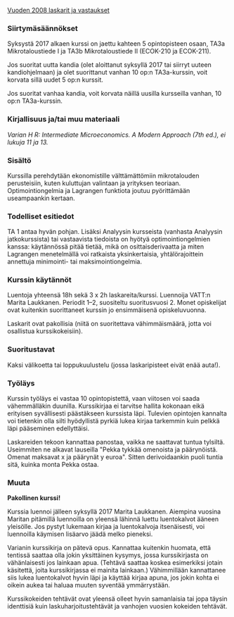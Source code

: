 [Vuoden 2008 laskarit ja vastaukset](http://www.helsinki.fi/jarj/ktto/Opiskelu/Tentit/mikro08laskarit/)

### Siirtymäsäännökset

Syksystä 2017 alkaen kurssi on jaettu kahteen 5 opintopisteen osaan, TA3a Mikrotaloustiede I ja TA3b Mikrotaloustiede II (ECOK-210 ja ECOK-211). 

Jos suoritat uutta kandia (olet aloittanut syksyllä 2017 tai siirryt uuteen kandiohjelmaan) ja olet suorittanut vanhan 10 op:n TA3a-kurssin, voit korvata sillä uudet 5 op:n kurssit.

Jos suoritat vanhaa kandia, voit korvata näillä uusilla kursseilla vanhan, 10 op:n TA3a-kurssin.

### Kirjallisuus ja/tai muu materiaali
_Varian H R: Intermediate Microeconomics. A Modern Approach (7th ed.), ei lukuja 11 ja 13._

### Sisältö

Kurssilla perehdytään ekonomistille välttämättömiin mikrotalouden perusteisiin, kuten kuluttujan valintaan ja yrityksen teoriaan. Optimointiongelmia ja Lagrangen funktiota joutuu pyörittämään useampaankin kertaan.

### Todelliset esitiedot
TA 1 antaa hyvän pohjan. Lisäksi Analyysin kursseista (vanhasta Analyysin jatkokurssista) tai vastaavista tiedoista on hyötyä optimointiongelmien kanssa: käytännössä pitää tietää, mikä on osittaisderivaatta ja miten Lagrangen menetelmällä voi ratkaista yksinkertaisia, yhtälörajoittein annettuja minimointi- tai maksimointiongelmia.

### Kurssin käytännöt

Luentoja yhteensä 18h sekä 3 x 2h laskareita/kurssi. Luennoija VATT:n Marita Laukkanen. Periodit 1–2, suositeltu suoritusvuosi 2. Monet opiskelijat ovat kuitenkin suorittaneet kurssin jo ensimmäisenä opiskeluvuonna.

Laskarit ovat pakollisia (niitä on suoritettava vähimmäismäärä, jotta voi osallistua kurssikokeisiin).

### Suoritustavat
Kaksi välikoetta tai loppukuulustelu (jossa laskaripisteet eivät enää auta!).

### Työläys
Kurssin työläys ei vastaa 10 opintopistettä, vaan viitosen voi saada vähemmälläkin duunilla. 
Kurssikirjaa ei tarvitse hallita kokonaan eikä erityisen syvällisesti päästäkseen kurssista läpi. Tulevien opintojen kannalta voi tietenkin olla silti hyödyllistä pyrkiä lukea kirjaa tarkemmin kuin pelkkä läpi pääseminen edellyttäisi.

Laskareiden tekoon kannattaa panostaa, vaikka ne saattavat tuntua tylsiltä. Useimmiten ne alkavat lauseilla "Pekka tykkää omenoista ja päärynöistä. Omenat maksavat x ja päärynät y euroa". Sitten derivoidaankin puoli tuntia sitä, kuinka monta Pekka ostaa.

### Muuta
__Pakollinen kurssi!__ 

Kurssia luennoi jälleen syksyllä 2017 Marita Laukkanen. Aiempina vuosina Maritan pitämillä luennoilla on yleensä lähinnä luettu luentokalvot ääneen yleisölle. Jos pystyt lukemaan kirjaa ja luentokalvoja itsenäisesti, voi luennoilla käymisen lisäarvo jäädä melko pieneksi.

Varianin kurssikirja on pätevä opus. Kannattaa kuitenkin huomata, että tentissä saattaa olla jokin yksittäinen kysymys, jossa kurssikirjasta on vähänlaisesti jos lainkaan apua. (Tehtävä saattaa koskea esimerkiksi jotain käsitettä, joita kurssikirjassa ei mainita lainkaan.) Vähimmillään kannattanee siis lukea luentokalvot hyvin läpi ja käyttää kirjaa apuna, jos jokin kohta ei oikein aukea tai haluaa muuten syventää ymmärrystään.

Kurssikokeiden tehtävät ovat yleensä olleet hyvin samanlaisia tai jopa täysin identtisiä kuin laskuharjoitustehtävät ja vanhojen vuosien kokeiden tehtävät.